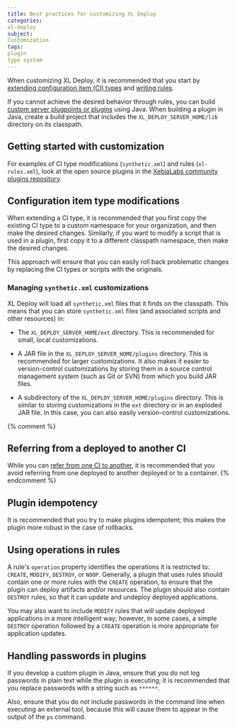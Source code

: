 ```yaml
---
title: Best practices for customizing XL Deploy
categories:
xl-deploy
subject:
Customization
tags:
plugin
type system
---
```


When customizing XL Deploy, it is recommended that you start by [extending configuration item (CI) types](/xl-deploy/how-to/customize-an-existing-ci-type.html) and [writing rules](/xl-deploy/concept/getting-started-with-xl-deploy-rules.html).

If you cannot achieve the desired behavior through rules, you can build [custom server plugpoints or plugins](/xl-deploy/how-to/create-an-xl-deploy-plugin.html) using Java. When building a plugin in Java, create a build project that includes the `XL_DEPLOY_SERVER_HOME/lib` directory on its classpath.

## Getting started with customization

For examples of CI type modifications (`synthetic.xml`) and rules (`xl-rules.xml`), look at the open source plugins in the [XebiaLabs community plugins repository](https://github.com/xebialabs-community).  

## Configuration item type modifications

When extending a CI type, it is recommended that you first copy the existing CI type to a custom namespace for your organization, and then make the desired changes. Similarly, if you want to modify a script that is used in a plugin, first copy it to a different classpath namespace, then make the desired changes.

This approach will ensure that you can easily roll back problematic changes by replacing the CI types or scripts with the originals.

### Managing `synthetic.xml` customizations

XL Deploy will load all `synthetic.xml` files that it finds on the classpath. This means that you can store `synthetic.xml` files (and associated scripts and other resources) in:

* The `XL_DEPLOY_SERVER_HOME/ext` directory. This is recommended for small, local customizations.

* A JAR file in the `XL_DEPLOY_SERVER_HOME/plugins` directory. This is recommended for larger customizations. It also makes it easier to version-control customizations by storing them in a source control management system (such as Git or SVN) from which you build JAR files.

* A subdirectory of the `XL_DEPLOY_SERVER_HOME/plugins` directory. This is similar to storing customizations in the `ext` directory or in an exploded JAR file. In this case, you can also easily version-control customizations.

{% comment %}
## Referring from a deployed to another CI

While you can [refer from one CI to another](/xl-deploy/concept/xl-deploy-manifest-format.html#refer-from-one-ci-to-another), it is recommended that you avoid referring from one deployed to another deployed or to a container.
{% endcomment %}

## Plugin idempotency

It is recommended that you try to make plugins idempotent; this makes the plugin more robust in the case of rollbacks.

## Using operations in rules

A rule's `operation` property identifies the operations it is restricted to: `CREATE`, `MODIFY`, `DESTROY`, or `NOOP`. Generally, a plugin that uses rules should contain one or more rules with the `CREATE` operation, to ensure that the plugin can deploy artifacts and/or resources. The plugin should also contain `DESTROY` rules, so that it can update and undeploy deployed applications.

You may also want to include `MODIFY` rules that will update deployed applications in a more intelligent way; however, in some cases, a simple `DESTROY` operation followed by a `CREATE` operation is more appropriate for application updates.

## Handling passwords in plugins

If you develop a custom plugin in Java, ensure that you do not log passwords in plain text while the plugin is executing; it is recommended that you replace passwords with a string such as `******`.

Also, ensure that you do not include passwords in the command line when executing an external tool, because this will cause them to appear in the output of the `ps` command.
